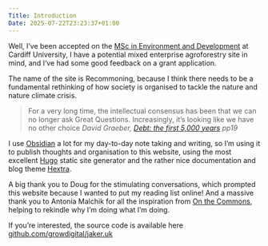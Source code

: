 ```yaml
---
Title: Introduction
Date: 2025-07-22T23:23:37+01:00
---
```

Well, I’ve been accepted on the [MSc in Environment and Development](https://www.cardiff.ac.uk/study/postgraduate/taught/courses/course/environment-and-development-msc) at Cardiff University, I have a potential mixed enterprise agroforestry site in mind, and I‘ve had some good feedback on a grant application. 

The name of the site is Recommoning, because I think there needs to be a fundamental rethinking of how society is organised to tackle the nature and nature climate crisis.

> For a very long time, the intellectual consensus has been that we can no longer ask Great Questions. Increasingly, it’s looking like we have no other choice
> <cite>David Graeber, <a href="https://en.wikipedia.org/wiki/Debt:_The_First_5,000_Years">Debt: the first 5,000 years</a> pp19</cite>

I use [Obsidian](https://obsidian.md) a lot for my day-to-day note taking and writing, so I’m using it to publish thoughts and organisation to this website, using the most excellent [Hugo](https://gohugo.io/) static site generator and the rather nice documentation and blog theme [Hextra](https://github.com/imfing/hextra). 

A big thank you to Doug for the stimulating conversations, which prompted this website because I wanted to put my reading list online! And a massive thank you to Antonia Malchik for all the inspiration from [On the Commons](https://antonia.substack.com/), helping to rekindle why I’m doing what I’m doing.

If you’re interested, the source code is available here [github.com/growdigital/jaker.uk](https://github.com/growdigital/jaker.uk)


